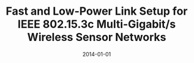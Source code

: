 ---
title: "Fast and Low-Power Link Setup for IEEE 802.15.3c Multi-Gigabit/s Wireless Sensor Networks"
collection: publications
permalink: /publication/2014-01-01-Fast-and-Low-Power-Link-Setup-for-IEEE-802153c-Multi-Gigabits-Wireless-Sensor-Networks
date: 2014-01-01
venue: 'IEEE Commun. Lett.'
paperurl: 'https://doi.org/10.1109/LCOMM.2014.012014.132659'
citation: ' Joongheon Kim,  David Mohaisen,  Jong{-}Kook Kim, &quot;Fast and Low-Power Link Setup for IEEE 802.15.3c Multi-Gigabit/s Wireless Sensor Networks.&quot; IEEE Commun. Lett., 2014.'
---